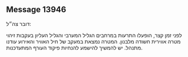 ## Message 13946

דובר צה״ל:

לפני זמן קצר, הופעלו התרעות במרחבים הגליל המערבי והגליל העליון בעקבות זיהוי מטרה אווירית חשודה מלבנון.
המטרה נמצאת במעקב של חיל האוויר והאירוע עודנו מתנהל.
יש להמשיך להישמע להנחיות פיקוד העורף המתעדכנות.

